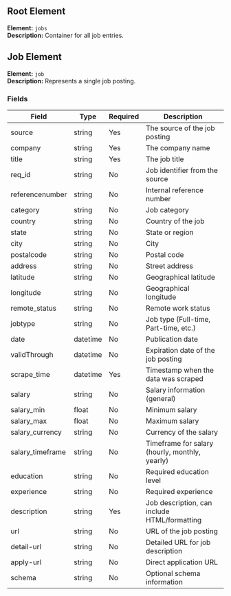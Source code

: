 ## Root Element

**Element:** `jobs`  
**Description:** Container for all job entries.

## Job Element

**Element:** `job`  
**Description:** Represents a single job posting.

### Fields

| Field             | Type      | Required | Description |
|------------------|----------|---------|-------------|
| source           | string   | Yes     | The source of the job posting |
| company          | string   | Yes     | The company name |
| title            | string   | Yes     | The job title |
| req_id           | string   | No      | Job identifier from the source |
| referencenumber  | string   | No      | Internal reference number |
| category         | string   | No      | Job category |
| country          | string   | No      | Country of the job |
| state            | string   | No      | State or region |
| city             | string   | No      | City |
| postalcode       | string   | No      | Postal code |
| address          | string   | No      | Street address |
| latitude         | string   | No      | Geographical latitude |
| longitude        | string   | No      | Geographical longitude |
| remote_status    | string   | No      | Remote work status |
| jobtype          | string   | No      | Job type (Full-time, Part-time, etc.) |
| date             | datetime | No      | Publication date |
| validThrough     | datetime | No      | Expiration date of the job posting |
| scrape_time      | datetime | Yes     | Timestamp when the data was scraped |
| salary           | string   | No      | Salary information (general) |
| salary_min       | float    | No      | Minimum salary |
| salary_max       | float    | No      | Maximum salary |
| salary_currency  | string   | No      | Currency of the salary |
| salary_timeframe | string   | No      | Timeframe for salary (hourly, monthly, yearly) |
| education        | string   | No      | Required education level |
| experience       | string   | No      | Required experience |
| description      | string   | Yes     | Job description, can include HTML/formatting |
| url              | string   | No      | URL of the job posting |
| detail-url       | string   | No      | Detailed URL for job description |
| apply-url        | string   | No      | Direct application URL |
| schema           | string   | No      | Optional schema information |
